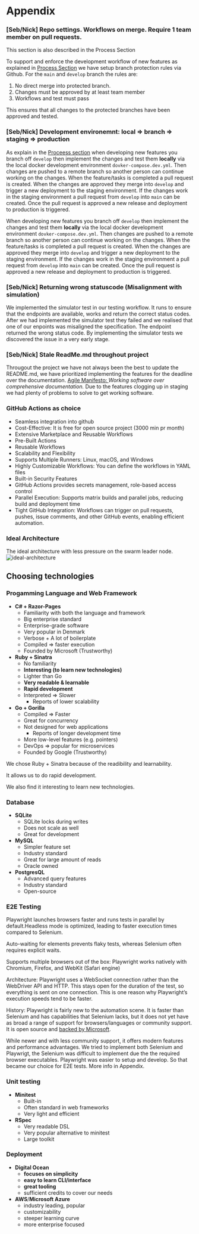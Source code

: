 # Appendix
### [Seb/Nick] Repo settings. Workflows on merge. Require 1 team member on pull requests.

This section is also described in the Process Section

To support and enforce the development workflow of new features as explained in [Process Section](3-process.md) we have setup branch protection rules via Github. For the `main` and `develop` branch the rules are:  
 
1. No direct merge into protected branch.
2. Changes must be approved by at least team member
3. Workflows and test must pass

This ensures that all changes to the protected branches have been approved and tested.


### [Seb/Nick] Development environemnt: local => branch => staging => production

As explain in the [Proceess section](3-process.md) when developing new features you branch off `develop` then implement the changes and test them **locally** via the local docker development environment `dovker-compose.dev.yml`. Then changes are pushed to a remote branch so another person can continue working on the changes. When the feature/tasks is completed a pull request is created. When the changes are approved they merge into `develop` and trigger a new deployment to the staging environment. If the changes work in the staging environment a pull request from `develop` into `main` can be created. Once the pull request is approved a new release and deployment to production is triggered.  

When developing new features you branch off `develop` then implement the changes and test them **locally** via the local docker development environment `dovker-compose.dev.yml`. Then changes are pushed to a remote branch so another person can continue working on the changes. When the feature/tasks is completed a pull request is created. When the changes are approved they merge into `develop` and trigger a new deployment to the staging environment. If the changes work in the staging environment a pull request from `develop` into `main` can be created. Once the pull request is approved a new release and deployment to production is triggered.  

### [Seb/Nick] Returning wrong statuscode (Misalignment with simulation)

We implemented the simulator test in our testing workflow. It runs to ensure that the endpoints are available, works and return the correct status codes. After we had implemented the simulator test they failed and we realised that one of our enpoints was misaligned the specification. The endpoint returned the wrong status code. By implementing the simulator tests we discovered the issue in a very early stage.  

### [Seb/Nick] Stale ReadMe.md throughout project

Througout the project we have not always been the best to update the README.md, we have prioritized implementing the features for the deadline over the documentation. [Agile Manifesto: ](https://agilemanifesto.org/)*Working software over comprehensive documentation.*
Due to the features clogging up in staging we had plenty of problems to solve to get working software. 

### GitHub Actions as choice 

- Seamless integration into github
- Cost-Effective: It is free for open source project (3000 min pr month)
- Extensive Marketplace and Reusable Workflows
- Pre-Built Actions
- Reusable Workflows
- Scalability and Flexibility
- Supports Multiple Runners: Linux, macOS, and Windows
- Highly Customizable Workflows: You can define the workflows in YAML files
- Built-in Security Features
- GitHub Actions provides secrets management, role-based access control
- Parallel Execution: Supports matrix builds and parallel jobs, reducing build and deployment time
- Tight GitHub Integration: Workflows can trigger on pull requests, pushes, issue comments, and other GitHub events, enabling efficient automation.

### Ideal Architecture
The ideal architecture with less pressure on the swarm leader node. 
![ideal-architecture](./images/ideal_minitwit_architecture.drawio.png)


## Choosing technologies

### Progamming Language and Web Framework
- **C# + Razor-Pages**
  - Familiarity with both the language and framework
  - Big enterprise standard
  - Enterprise-grade software
  - Very popular in Denmark
  - Verbose + A lot of boilerplate
  - Compiled => faster execution
  - Founded by Microsoft (Trustworthy)
- **Ruby + Sinatra**
  - No familiarity
  - **Interesting (to learn new technologies)**
  - Lighter than Go
  - **Very readable & learnable**
  - **Rapid development**
  - Interpreted => Slower
    - Reports of lower scalability
- **Go + Gorilla**
  - Compiled => Faster
  - Great for concurrency
  - Not designed for web applications
    - Reports of longer development time
  - More low-level features (e.g. pointers)
  - DevOps => popular for microservices
  - Founded by Google (Trustworthy)

We chose Ruby + Sinatra because of the readibility and learnability.

It allows us to do rapid development.

We also find it interesting to learn new technologies.

### Database
- **SQLite**
  - SQLite locks during writes
  - Does not scale as well
  - Great for development
- **MySQL**
  - Simpler feature set
  - Industry standard
  - Great for large amount of reads
  - Oracle owned
- **PostgresQL**
  - Advanced query features
  - Industry standard
  - Open-source

### E2E Testing
Playwright launches browsers faster and runs tests in parallel by default.Headless mode is optimized, leading to faster execution times compared to Selenium.

Auto-waiting for elements prevents flaky tests, whereas Selenium often requires explicit waits.

Supports multiple browsers out of the box:
Playwright works natively with Chromium, Firefox, and WebKit (Safari engine)

Architecture: Playwright uses a WebSocket connection rather than the WebDriver API and HTTP. This stays open for the duration of the test, so everything is sent on one connection. This is one reason why Playwright’s execution speeds tend to be faster.

History: Playwright is fairly new to the automation scene. It is faster than Selenium and has capabilities that Selenium lacks, but it does not yet have as broad a range of support for browsers/languages or community support. It is open source and [backed by Microsoft](https://github.com/microsoft/playwright).

While newer and with less community support, it offers modern features and performance advantages. We tried to implement both Selenium and Playwrigt, the Selenium was difficult to implement due the the required browser executables. Playwright was easier to setup and develop. So that became our choice for E2E tests. More info in Appendix.

### Unit testing
- **Minitest**
  - Built-in
  - Often standard in web frameworks
  - Very light and efficient
- **RSpec**
  - Very readable DSL
  - Very popular alternative to minitest
  - Large toolkit

### Deployment
- **Digital Ocean**
  - **focuses on simplicity**
  - **easy to learn CLI/interface**
  - **great tooling**
  - sufficient credits to cover our needs
- **AWS**/**Microsoft Azure**
  - industry leading, popular
  - customizability
  - steeper learning curve
  - more enterprise focused